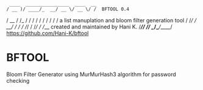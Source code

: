      ____  ________________  ____  __  
    / __ )/ ____/_  __/ __ \/ __ \/ /  BFTOOL 0.4
   / __  / /_    / / / / / / / / / /   a list manuplation and bloom filter generation tool
  / /_/ / __/   / / / /_/ / /_/ / /___ created and maintained by Hani K.
 /_____/_/     /_/  \____/\____/_____/ https://github.com/Hani-K/bftool


# BFTOOL
Bloom Filter Generator using MurMurHash3 algorithm for password checking
